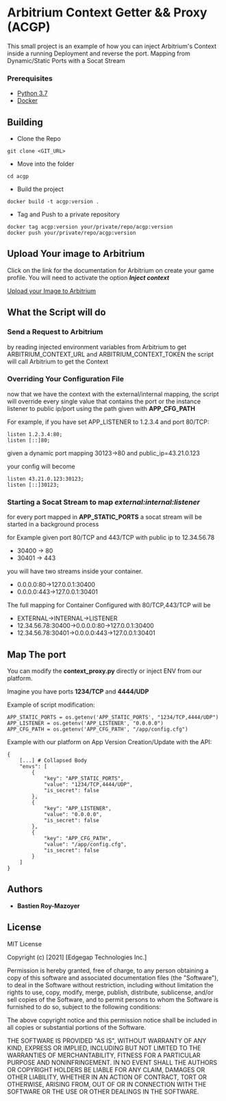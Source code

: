 # Arbitrium Context Getter && Proxy (ACGP)

This small project is an example of how you can inject Arbitrium's Context inside a running Deployment and reverse the port.
Mapping from Dynamic/Static Ports with a Socat Stream

### Prerequisites

- [Python 3.7](https://www.python.org/downloads/release/python-370/)
- [Docker](https://docs.docker.com/get-docker/)

## Building

- Clone the Repo

```
git clone <GIT_URL>
```

- Move into the folder

```
cd acgp
```

- Build the project

```
docker build -t acgp:version .
```

- Tag and Push to a private repository

```
docker tag acgp:version your/private/repo/acgp:version
docker push your/private/repo/acgp:version
```

## Upload Your image to Arbitrium

Click on the link for the documentation for Arbitrium on create your game profile. You will need to activate the
option ***Inject context***

[Upload your Image to Arbitrium](http://docs.edgegap.com/docs/arbitrium/step-2)

## What the Script will do

### Send a Request to Arbitrium

by reading injected environment variables from Arbitrium to get ARBITRIUM_CONTEXT_URL and ARBITRIUM_CONTEXT_TOKEN the
script will call Arbitrium to get the Context

### Overriding Your Configuration File

now that we have the context with the external/internal mapping, the script will override every single value that
contains the port or the instance listener to public ip/port using the path given with **APP_CFG_PATH**

For example, if you have set APP_LISTENER to 1.2.3.4 and port 80/TCP:

```
listen 1.2.3.4:80;
listen [::]80;
```

given a dynamic port mapping 30123->80 and public_ip=43.21.0.123

your config will become

```
listen 43.21.0.123:30123;
listen [::]30123;
```

### Starting a Socat Stream to map *external:internal:listener*
for every port mapped in **APP_STATIC_PORTS** a socat stream will be started in a background process

for Example given port 80/TCP and 443/TCP with public ip to 12.34.56.78

- 30400 -> 80
- 30401 -> 443

you will have two streams inside your container.

- 0.0.0.0:80->127.0.0.1:30400
- 0.0.0.0:443->127.0.0.1:30401

The full mapping for Container Configured with 80/TCP,443/TCP will be

- EXTERNAL->INTERNAL->LISTENER
- 12.34.56.78:30400->0.0.0.0:80->127.0.0.1:30400
- 12.34.56.78:30401->0.0.0.0:443->127.0.0.1:30401

## Map The port

You can modify the **context_proxy.py** directly or inject ENV from our platform.

Imagine you have ports **1234/TCP** and **4444/UDP**

Example of script modification:

```
APP_STATIC_PORTS = os.getenv('APP_STATIC_PORTS', "1234/TCP,4444/UDP")
APP_LISTENER = os.getenv('APP_LISTENER', "0.0.0.0")
APP_CFG_PATH = os.getenv('APP_CFG_PATH', "/app/config.cfg")
```

Example with our platform on App Version Creation/Update with the API:

```
{
    [...] # Collapsed Body
    "envs": [
        {
            "key": "APP_STATIC_PORTS",
            "value": "1234/TCP,4444/UDP",
            "is_secret": false
        },
        {
            "key": "APP_LISTENER",
            "value": "0.0.0.0",
            "is_secret": false
        },
        {
            "key": "APP_CFG_PATH",
            "value": "/app/config.cfg",
            "is_secret": false
        }
    ]
}
```

## Authors

* **Bastien Roy-Mazoyer**

## License

MIT License

Copyright (c) [2021] [Edgegap Technologies Inc.]

Permission is hereby granted, free of charge, to any person obtaining a copy
of this software and associated documentation files (the "Software"), to deal
in the Software without restriction, including without limitation the rights
to use, copy, modify, merge, publish, distribute, sublicense, and/or sell
copies of the Software, and to permit persons to whom the Software is
furnished to do so, subject to the following conditions:

The above copyright notice and this permission notice shall be included in all
copies or substantial portions of the Software.

THE SOFTWARE IS PROVIDED "AS IS", WITHOUT WARRANTY OF ANY KIND, EXPRESS OR
IMPLIED, INCLUDING BUT NOT LIMITED TO THE WARRANTIES OF MERCHANTABILITY,
FITNESS FOR A PARTICULAR PURPOSE AND NONINFRINGEMENT. IN NO EVENT SHALL THE
AUTHORS OR COPYRIGHT HOLDERS BE LIABLE FOR ANY CLAIM, DAMAGES OR OTHER
LIABILITY, WHETHER IN AN ACTION OF CONTRACT, TORT OR OTHERWISE, ARISING FROM,
OUT OF OR IN CONNECTION WITH THE SOFTWARE OR THE USE OR OTHER DEALINGS IN THE
SOFTWARE.
